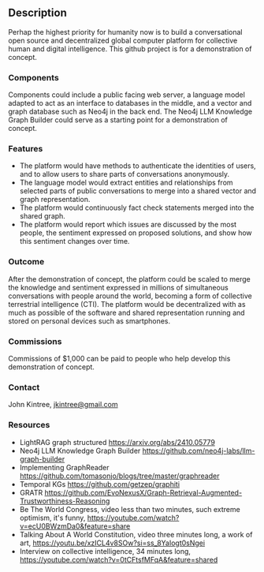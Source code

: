 ## Description
Perhap the highest priority for humanity now is to build a conversational open source and decentralized global computer platform for collective human and digital intelligence.
This github project is for a demonstration of concept.
### Components
Components could include a public facing web server, a language model adapted to act as an interface to databases in the middle, and a vector and graph database such as Neo4j in the back end. The Neo4j LLM Knowledge Graph Builder could serve as a starting point for a demonstration of concept.
### Features
* The platform would have methods to authenticate the identities of users, and to allow users to share parts of conversations anonymously.
* The language model would extract entities and relationships from selected parts of public conversations to merge into a shared vector and graph representation.
* The platform would continuously fact check statements merged into the shared graph.
* The platform would report which issues are discussed by the most people, the sentiment expressed on proposed solutions, and show how this sentiment changes over time.
### Outcome
After the demonstration of concept, the platform could be scaled to merge the knowledge and sentiment expressed in millions of simultaneous conversations with people around the world, becoming a form of collective terrestrial intelligence (CTI). The platform would be decentralized with as much as possible of the software and shared representation running and stored on personal devices such as smartphones.
### Commissions
Commissions of $1,000 can be paid to people who help develop this demonstration of concept. 
### Contact
John Kintree, jkintree@gmail.com
### Resources
* LightRAG graph structured https://arxiv.org/abs/2410.05779
* Neo4j LLM Knowledge Graph Builder https://github.com/neo4j-labs/llm-graph-builder
* Implementing GraphReader https://github.com/tomasonjo/blogs/tree/master/graphreader
* Temporal KGs https://github.com/getzep/graphiti
* GRATR https://github.com/EvoNexusX/Graph-Retrieval-Augmented-Trustworthiness-Reasoning
* Be The World Congress, video less than two minutes, such extreme optimism, it's funny, https://youtube.com/watch?v=ecU0BWzmDa0&feature=share
* Talking About A World Constitution, video three minutes long, a work of art, https://youtu.be/xzICL4v8SOw?si=ss_8YaIogt0sNgei
* Interview on collective intelligence, 34 minutes long, https://youtube.com/watch?v=0tCFtsfMFqA&feature=shared
  <!---
Jkintree2/Jkintree2 is a ✨ special ✨ repository because its `README.md` (this file) appears on your GitHub profile.
You can click the Preview link to take a look at your changes.
--->
